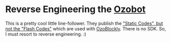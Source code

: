 # Reverse Engineering the [Ozobot](http://ozobot.com)

This is a pretty cool little line-follower. They publish the ["Static Codes", but not the "Flash Codes"](http://ozobot.com/play/color-code-language) which are used with [OzoBlockly](http://ozoblockly.com/). There is no SDK. So, I must resort to reverse engineering. :)
